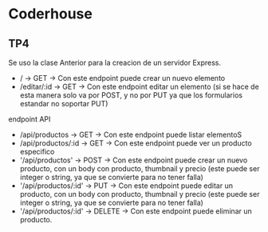 # Coderhouse
## TP4

Se uso la clase Anterior para la creacion de un servidor Express.


* / -> GET -> Con este endpoint puede crear un nuevo elemento
* /editar/:id -> GET -> Con este endpoint editar un elemento (si se hace de esta manera solo va por POST, y no por PUT ya que los formularios estandar no soportar PUT)

endpoint  API

* /api/productos -> GET -> Con este endpoint puede listar elementoS
* /api/productos/:id -> GET -> Con este endpoint puede ver un producto especifico
* '/api/productos' -> POST -> Con este endpoint puede crear un nuevo producto, con un body con producto, thumbnail y precio (este puede ser integer o string, ya que se convierte para no tener falla)
* '/api/productos/:id' -> PUT -> Con este endpoint puede editar un producto, con un body con producto, thumbnail y precio (este puede ser integer o string, ya que se convierte para no tener falla)
* '/api/productos/:id' -> DELETE -> Con este endpoint puede eliminar un producto.